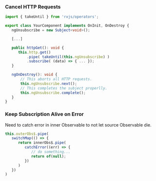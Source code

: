 ### Cancel HTTP Requests

```ts
import { takeUntil } from 'rxjs/operators';

export class YourComponent implements OnInit, OnDestroy {
   ngUnsubscribe = new Subject<void>();

   [...]

   public httpGet(): void {
      this.http.get()
          .pipe( takeUntil(this.ngUnsubscribe) )
          .subscribe( (data) => { ... });
   }

   ngOnDestroy(): void {
       // This aborts all HTTP requests.
       this.ngUnsubscribe.next();
       // This completes the subject properlly.
       this.ngUnsubscribe.complete();
   }
}
```

### Keep Subscription Alive on Error

Need to catch error in inner Observable to not let source Observable die.

```js
this.outerObs$.pipe(
   switchMap(() => {
      return innerObs$.pipe(
         catchError((err) => {
            // do something...
            return of(null);
         })
      )
   })
)
```
